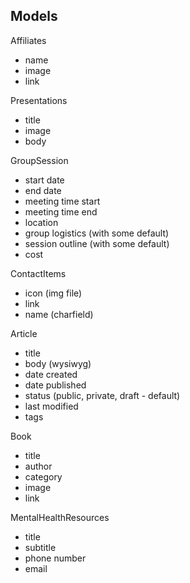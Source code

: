 ## Models

Affiliates
- name
- image
- link

Presentations
- title
- image
- body

GroupSession
- start date
- end date
- meeting time start
- meeting time end
- location
- group logistics (with some default)
- session outline (with some default)
- cost

ContactItems
- icon (img file)
- link
- name (charfield)

Article
- title
- body (wysiwyg)
- date created
- date published
- status (public, private, draft - default)
- last modified
- tags

Book
- title
- author
- category
- image
- link

MentalHealthResources
- title
- subtitle
- phone number
- email
